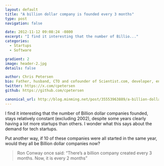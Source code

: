 ```yaml
---
layout: default
title: "A billion dollar company is founded every 3 months"
type: post
navigation: false

date: 2012-11-12 09:08:24 -0800
excerpt: "I find it interesting that the number of Billio..."
categories:
  - Startups
  - Software

gradient: 2
image: header-2.jpg
details: false

author: Chris Petersen
bio: Father, husband, CTO and cofounder of Scientist.com, developer, entrepreneur and technologist.
twitter: https://x.com/cpetersen
github: https://github.com/cpetersen

canonical_url: http://blog.minming.net/post/35553963889/a-billion-dollar-software-tech-company-is-founded-every
---
```



I find it interesting that the number of Billion dollar companies founded, stays relatively constant (excluding 2002), despite some years clearly having a lot more startups than others. I wonder what this says about the demand for tech startups.

Put another way, if 10 of these companies were all started in the same year, would they all be Billion dollar companies now?

 > Ron Conway once said: “There’s a billion company created every 3 months. Now, it is every 2 months”

